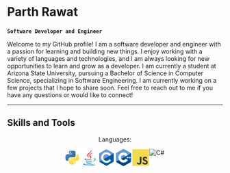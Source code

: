 # Parth Rawat

**`Software Developer and Engineer`**

Welcome to my GitHub profile! I am a software developer and engineer with a passion for learning and building new things. I enjoy working with a variety of languages and technologies, and I am always looking for new opportunities to learn and grow as a developer. I am currently a student at Arizona State University, pursuing a Bachelor of Science in Computer Science, specializing in Software Engineering. I am currently working on a few projects that I hope to share soon. Feel free to reach out to me if you have any questions or would like to connect!

---

## Skills and Tools

<p style="text-align: center;">Languages:
  <div style="display: flex; justify-content: center; align-items: center;">
    <img src="https://raw.githubusercontent.com/devicons/devicon/master/icons/python/python-original.svg" alt="python" width="40" height="40"/>
    <img src="https://raw.githubusercontent.com/devicons/devicon/master/icons/java/java-original.svg" alt="java" width="40" height="40"/>
    <img src="https://raw.githubusercontent.com/devicons/devicon/master/icons/c/c-original.svg" alt="c" width="40" height="40"/>
    <img src="https://raw.githubusercontent.com/devicons/devicon/master/icons/cplusplus/cplusplus-original.svg" alt="c++" width="40" height="40"/>
    <img src="https://raw.githubusercontent.com/devicons/devicon/master/icons/javascript/javascript-original.svg" alt="javascript" width="40" height="40"/>
    <img src="https://cdn.jsdelivr.net/gh/devicons/devicon/icons/csharp/csharp-original.svg" alt="C#" width="40" height="40"/>
  </div>
</p>




